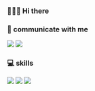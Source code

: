 ### 👨🏻‍💻 Hi there 


### 📮 communicate with me
<img src="https://img.shields.io/badge/ksh910124@gmail.com-F44336?style=flat-square&logo=gmail&logoColor=white"/> <a href="https://hunffy.tistory.com"><img src="https://img.shields.io/badge/https://hunffy.tistory.com-F7901E?style=flat-square&logo=mdBook&logoColor=white" /></a>

### 💻 skills
<img src="https://img.shields.io/badge/React-61DAFB?style=flat-square&logo=React&logoColor=white"/> <img src="https://img.shields.io/badge/Typescript-3178C6?style=flat-square&logo=Typescript&logoColor=white"/> <img src="https://img.shields.io/badge/Python-792EE5?style=flat-square&logo=Python&logoColor=white"/>
###


<!--
**hunffy/hunffy** is a ✨ _special_ ✨ repository because its `README.md` (this file) appears on your GitHub profile.

Here are some ideas to get you started:

- 🔭 I’m currently working on ...
- 🌱 I’m currently learning ...
- 👯 I’m looking to collaborate on ...
- 🤔 I’m looking for help with ...
- 💬 Ask me about ...
- 📫 How to reach me: ...
- 😄 Pronouns: ...
- ⚡ Fun fact: ...
-->
